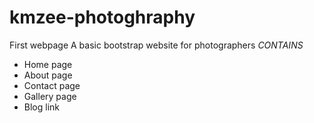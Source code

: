 # kmzee-photoghraphy
First webpage
A basic bootstrap website for photographers
*CONTAINS*
- Home page
- About page
- Contact page
- Gallery page
- Blog link
